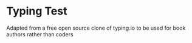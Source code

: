 # Typing Test
Adapted from a free open source clone of typing.io to be used for book authors rather than coders
